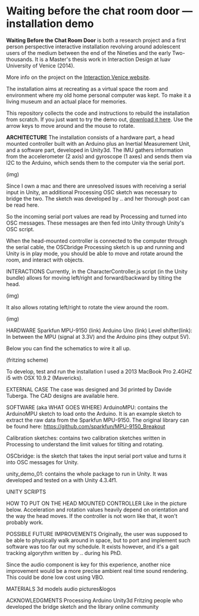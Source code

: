 Waiting before the chat room door — installation demo
========

<strong>Waiting Before the Chat Room Door</strong> is both a research project and a first person perspective interactive installation revolving around adolescent users of the medium between the end of the Nineties and the early Two-thousands. It is a Master's thesis work in Interaction Design at Iuav University of Venice (2014).

More info on the project on the <a href = "http://www.interaction-venice.com/projects/iuav-thesis/projects-2014/waiting-before-the-chat-room-door/" target = "_blank">Interaction Venice website</a>.

The installation aims at recreating as a virtual space the room and environment where my old home personal computer was kept. To make it a living museum and an actual place for memories.

This repository collects the code and instructions to rebuild the installation from scratch. If you just want to try the demo out, <a href = "http://www.ruggerocastagnola.com/docs/waiting_before_the_chat_room_door/waiting_before_the_chat_room_door_demo_test_mode.zip" target = "_blank">download it here</a>. Use the arrow keys to move around and the mouse to rotate.

<strong>ARCHITECTURE</strong>
The installation consists of a hardware part, a head mounted controller built with an Arduino plus an Inertial Measurement Unit, and a software part, developed in Unity3d. 
The IMU gathers information from the accelerometer (2 axis) and gyroscope (1 axes) and sends them via I2C to the Arduino, which sends them to the computer via the serial port.

(img)

Since I own a mac and there are unresolved issues with receiving a serial input in Unity, an additional Processing OSC sketch was necessary to bridge the two. The sketch was developed by .. and her thorough post can be read here. 

So the incoming serial port values are read by Processing and turned into OSC messages. These messages are then fed into Unity through Unity's OSC script. 

When the head-mounted controller is connected to the computer through the serial cable, the OSCbridge Processing sketch is up and running and Unity is in play mode, you should be able to move and rotate around the room, and interact with objects.

INTERACTIONS
Currently, in the CharacterController.js script (in the Unity bundle) allows for moving left/right and forward/backward by tilting the head.

(img)

It also allows rotating left/right to rotate the view around the room.

(img)

HARDWARE
Sparkfun MPU-9150 (link)
Arduino Uno (link)
Level shifter(link): In between the MPU (signal at 3.3V) and the Arduino pins (they output 5V).

Below you can find the schematics to wire it all up.

(fritzing scheme)

To develop, test and run the installation I used a 2013 MacBook Pro 2.4GHZ i5 with OSX 10.9.2 (Mavericks).

EXTERNAL CASE
The case was designed and 3d printed by Davide Tuberga. The CAD designs are available here.

SOFTWARE (aka WHAT GOES WHERE)
ArduinoMPU: contains the ArduinoMPU sketch to load onto the Arduino. It is an example sketch to extract the raw data from the Sparkfun MPU-9150. The original library can be found here:
https://github.com/sparkfun/MPU-9150_Breakout

Calibration sketches: contains two calibration sketches written in Processing to understand the limit values for tilting and rotating.

OSCbridge: is the sketch that takes the input serial port value and turns it into OSC messages for Unity.

unity_demo_01: contains the whole package to run in Unity. It was developed and tested on a with Unity 4.3.4f1.

UNITY SCRIPTS

HOW TO PUT ON THE HEAD MOUNTED CONTROLLER
Like in the picture below. Acceleration and rotation values heavily depend on orientation and the way the head moves. If the controller is not worn like that, it won't probably work.

POSSIBLE FUTURE IMPROVEMENTS
Originally, the user was supposed to be able to physically walk around in space, but to port and implement such software was too far out my schedule. It exists however, and it's a gait tracking algorythm written by .. during his PhD.

Since the audio component is key for this experience, another nice improvement would be a more precise ambient real time sound rendering. This could be done low cost using VBO.

MATERIALS
3d models
audio
pictures&logos

ACKNOWLEDGMENTS
Processing
Arduino
Unity3d
Fritzing
people who developed the bridge sketch and the library
online community
